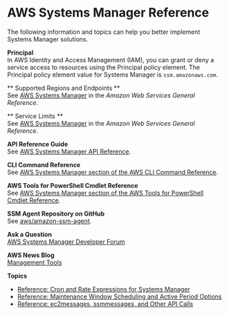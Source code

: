 # AWS Systems Manager Reference<a name="reference"></a>

The following information and topics can help you better implement Systems Manager solutions\.

**Principal**  
In AWS Identity and Access Management \(IAM\), you can grant or deny a service access to resources using the Principal policy element\. The Principal policy element value for Systems Manager is `ssm.amazonaws.com`\.

 ** Supported Regions and Endpoints **  
See [AWS Systems Manager](https://docs.aws.amazon.com/general/latest/gr/rande.html#ssm_region) in the *Amazon Web Services General Reference*\.

 ** Service Limits **  
See [AWS Systems Manager](https://docs.aws.amazon.com/general/latest/gr/aws_service_limits.html#limits_ssm) in the *Amazon Web Services General Reference*\.

 **API Reference Guide**  
See [AWS Systems Manager API Reference](https://docs.aws.amazon.com/systems-manager/latest/APIReference/)\.

 **CLI Command Reference**  
See [AWS Systems Manager section of the AWS CLI Command Reference](https://docs.aws.amazon.com/cli/latest/reference/ssm/index.html)\.

 **AWS Tools for PowerShell Cmdlet Reference**  
See [AWS Systems Manager section of the AWS Tools for PowerShell Cmdlet Reference](https://docs.aws.amazon.com/powershell/latest/reference/items/Amazon_Simple_Systems_Management_cmdlets.html)\.

 **SSM Agent Repository on GitHub**  
See [aws/amazon\-ssm\-agent](https://github.com/aws/amazon-ssm-agent)\.

 **Ask a Question**  
[AWS Systems Manager Developer Forum](https://forums.aws.amazon.com//forum.jspa?forumID=185)

 **AWS News Blog**  
[Management Tools](https://aws.amazon.com//blogs/mt/)

**Topics**
+ [Reference: Cron and Rate Expressions for Systems Manager](reference-cron-and-rate-expressions.md)
+ [Reference: Maintenance Window Scheduling and Active Period Options](reference-maintenance-windows-schedule-options.md)
+ [Reference: ec2messages, ssmmessages, and Other API Calls](systems-manager-setting-up-messageAPIs.md)